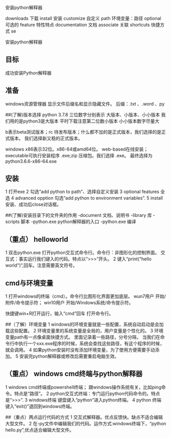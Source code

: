 安装python解释器

downloads 下载
install  安装
customize  自定义
path   环境变量：路径
optional  可选的
feature  特性特点
documentation  文档
associate  关联
shortcuts  快捷方式
se


安装python解释器
## 目标
  成功安装Python解释器


## 准备
  windows资源管理器
  显示文件后缀名和显示隐藏文件。  后缀：.txt  、.word  、py

##(了解)版本选择
  python  3.7.8
  三位数字分别表示  大版本、小版本、小小版本
  我们用的是python3是大版本
  平时下载注意第二位数小版本
  小小版本数字尽量大

 b表示beta测试版本；rc 待发布版本；什么都不加的是正式版本，我们选择的是正式版本。
 我们选择新又稳的正式版本。
 
 windows  x86表示32位。x86-64或amd64位。
 web-based在线安装；executable可执行安装程序  .exe;zip 压缩包。我们选择  .exe。
  最终选择为python3.6.6-x86-64.exe

## 安装
 1 打开exe 
 2 勾选“add  python to path”、选择自定义安装
 3 optional features 全选
 4 advanced opption  勾选“add python to environment variables”.
 5 install安装、成功后close对话框。
  
##(了解)安装目录下的文件夹的作用
  -document 文档、说明书
  -library  库
  -scripts  脚本
  -python.exe  python解释器的入口
  -python.exe  编译
  
## （重点） helloworld
 1 双击python.exe  打开python交互式命令行。命令行：非图形化的控制界面。
   交互式：事实运行我们键入的代码。特点以“>>>”开头。
 2 键入“print(“hello world”)”,回车。注意需要英文符号。

## cmd与环境变量
 1 打开windows的终端（cmd）。命令行比图形化界面更加底层。
 wun7用户    开始/附件/命令提示符； win10用户  开始/Windows系统/命令提示符。

 快捷键win+R打开运行，输入“cmd”回车  打开命令行。

##（了解）环境变量
 1 windows的环境变量就是一些配置，系统自动启动是会加载这些配置。
 2 环境变量里的系统变量是全局的，用户变量是个性化的。
 3 环境变量path有一点像桌面快捷方式。 里面记录着一些路径，分号分隔，
   当我们在命令行中执行一个xxx.exe程序的时候，系统会查找这些路径，有这个程序的时候，就会调用。
 4 如果python安装时没有添加环境变量，为了使用方便需要手动添加。
 5 安装完python解释器或修改后需要重启电脑生效。

## （重点） windows  cmd终端与python解释器
 1 windows  cmd终端或powershell终端；
 跟windows操作系统有关，比如ping命令。特点是“路径”。
 2 python交互式终端：专门运行python代码命令的。特点是“>>>”.
 3 windows终端 键盘键入“python”进入python终端。
 4 python 终端 键入“exit()”退回到windows终端。

##（重点）两点运行代码的方式
 1 交互式解释器。优点反馈快。缺点不适合编辑大型文件。
 2 在-py文件中编辑我们的代码。运作方式:windows终端下，“python hello.py”,优点适合编辑大型文件。